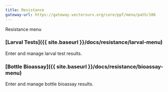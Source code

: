 ```yaml
---
title: Resistance
gateway-url: https://gateway.vectorsurv.org/core/ppf/menu/path/106
---
```

Resistance menu

### [Larval Tests]({{ site.baseurl }}/docs/resistance/larval-menu)

Enter and manage larval test results.

### [Bottle Bioassay]({{ site.baseurl }}/docs/resistance/bioassay-menu)

Enter and manage bottle bioassay results.
